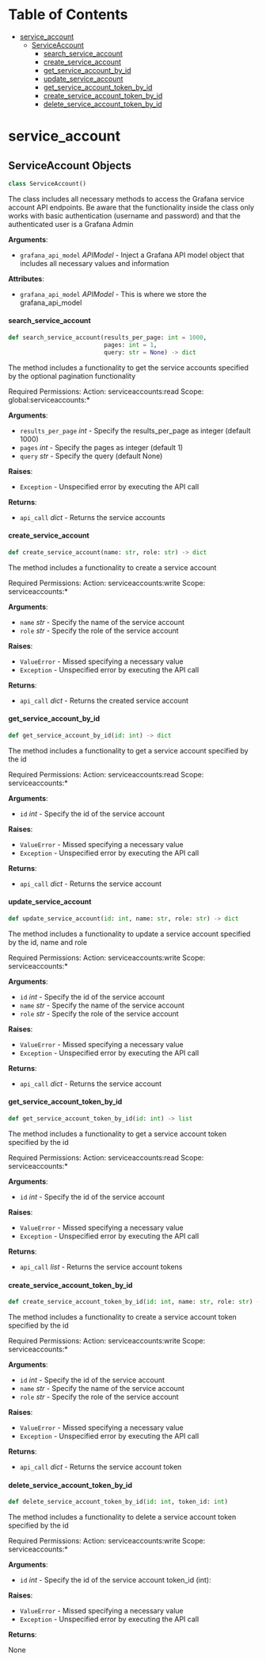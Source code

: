 # Table of Contents

* [service\_account](#service_account)
  * [ServiceAccount](#service_account.ServiceAccount)
    * [search\_service\_account](#service_account.ServiceAccount.search_service_account)
    * [create\_service\_account](#service_account.ServiceAccount.create_service_account)
    * [get\_service\_account\_by\_id](#service_account.ServiceAccount.get_service_account_by_id)
    * [update\_service\_account](#service_account.ServiceAccount.update_service_account)
    * [get\_service\_account\_token\_by\_id](#service_account.ServiceAccount.get_service_account_token_by_id)
    * [create\_service\_account\_token\_by\_id](#service_account.ServiceAccount.create_service_account_token_by_id)
    * [delete\_service\_account\_token\_by\_id](#service_account.ServiceAccount.delete_service_account_token_by_id)

<a id="service_account"></a>

# service\_account

<a id="service_account.ServiceAccount"></a>

## ServiceAccount Objects

```python
class ServiceAccount()
```

The class includes all necessary methods to access the Grafana service account API endpoints. Be aware that the functionality inside the class only works with basic authentication (username and password) and that the authenticated user is a Grafana Admin

**Arguments**:

- `grafana_api_model` _APIModel_ - Inject a Grafana API model object that includes all necessary values and information
  

**Attributes**:

- `grafana_api_model` _APIModel_ - This is where we store the grafana_api_model

<a id="service_account.ServiceAccount.search_service_account"></a>

#### search\_service\_account

```python
def search_service_account(results_per_page: int = 1000,
                           pages: int = 1,
                           query: str = None) -> dict
```

The method includes a functionality to get the service accounts specified by the optional pagination functionality

Required Permissions:
Action: serviceaccounts:read
Scope: global:serviceaccounts:*

**Arguments**:

- `results_per_page` _int_ - Specify the results_per_page as integer (default 1000)
- `pages` _int_ - Specify the pages as integer (default 1)
- `query` _str_ - Specify the query (default None)
  

**Raises**:

- `Exception` - Unspecified error by executing the API call
  

**Returns**:

- `api_call` _dict_ - Returns the service accounts

<a id="service_account.ServiceAccount.create_service_account"></a>

#### create\_service\_account

```python
def create_service_account(name: str, role: str) -> dict
```

The method includes a functionality to create a service account

Required Permissions:
Action: serviceaccounts:write
Scope: serviceaccounts:*

**Arguments**:

- `name` _str_ - Specify the name of the service account
- `role` _str_ - Specify the role of the service account
  

**Raises**:

- `ValueError` - Missed specifying a necessary value
- `Exception` - Unspecified error by executing the API call
  

**Returns**:

- `api_call` _dict_ - Returns the created service account

<a id="service_account.ServiceAccount.get_service_account_by_id"></a>

#### get\_service\_account\_by\_id

```python
def get_service_account_by_id(id: int) -> dict
```

The method includes a functionality to get a service account specified by the id

Required Permissions:
Action: serviceaccounts:read
Scope: serviceaccounts:*

**Arguments**:

- `id` _int_ - Specify the id of the service account
  

**Raises**:

- `ValueError` - Missed specifying a necessary value
- `Exception` - Unspecified error by executing the API call
  

**Returns**:

- `api_call` _dict_ - Returns the service account

<a id="service_account.ServiceAccount.update_service_account"></a>

#### update\_service\_account

```python
def update_service_account(id: int, name: str, role: str) -> dict
```

The method includes a functionality to update a service account specified by the id, name and role

Required Permissions:
Action: serviceaccounts:write
Scope: serviceaccounts:*

**Arguments**:

- `id` _int_ - Specify the id of the service account
- `name` _str_ - Specify the name of the service account
- `role` _str_ - Specify the role of the service account
  

**Raises**:

- `ValueError` - Missed specifying a necessary value
- `Exception` - Unspecified error by executing the API call
  

**Returns**:

- `api_call` _dict_ - Returns the service account

<a id="service_account.ServiceAccount.get_service_account_token_by_id"></a>

#### get\_service\_account\_token\_by\_id

```python
def get_service_account_token_by_id(id: int) -> list
```

The method includes a functionality to get a service account token specified by the id

Required Permissions:
Action: serviceaccounts:read
Scope: serviceaccounts:*

**Arguments**:

- `id` _int_ - Specify the id of the service account
  

**Raises**:

- `ValueError` - Missed specifying a necessary value
- `Exception` - Unspecified error by executing the API call
  

**Returns**:

- `api_call` _list_ - Returns the service account tokens

<a id="service_account.ServiceAccount.create_service_account_token_by_id"></a>

#### create\_service\_account\_token\_by\_id

```python
def create_service_account_token_by_id(id: int, name: str, role: str) -> dict
```

The method includes a functionality to create a service account token specified by the id

Required Permissions:
Action: serviceaccounts:write
Scope: serviceaccounts:*

**Arguments**:

- `id` _int_ - Specify the id of the service account
- `name` _str_ - Specify the name of the service account
- `role` _str_ - Specify the role of the service account
  

**Raises**:

- `ValueError` - Missed specifying a necessary value
- `Exception` - Unspecified error by executing the API call
  

**Returns**:

- `api_call` _dict_ - Returns the service account token

<a id="service_account.ServiceAccount.delete_service_account_token_by_id"></a>

#### delete\_service\_account\_token\_by\_id

```python
def delete_service_account_token_by_id(id: int, token_id: int)
```

The method includes a functionality to delete a service account token specified by the id

Required Permissions:
Action: serviceaccounts:write
Scope: serviceaccounts:*

**Arguments**:

- `id` _int_ - Specify the id of the service account
  token_id (int):
  

**Raises**:

- `ValueError` - Missed specifying a necessary value
- `Exception` - Unspecified error by executing the API call
  

**Returns**:

  None

